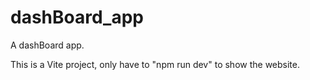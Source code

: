 # dashBoard_app
A dashBoard app.

This is a Vite project, only have to "npm run dev" to show the website.
